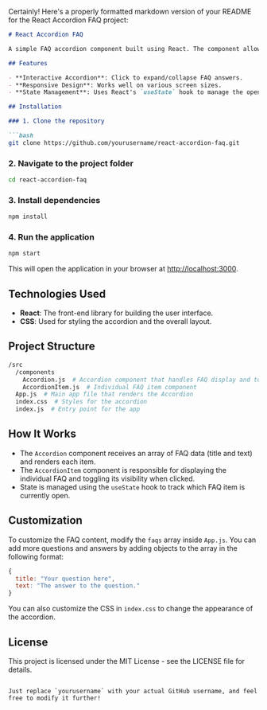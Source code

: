 Certainly! Here's a properly formatted markdown version of your README for the React Accordion FAQ project:

```markdown
# React Accordion FAQ

A simple FAQ accordion component built using React. The component allows users to click on different FAQ items to expand or collapse the answers.

## Features

- **Interactive Accordion**: Click to expand/collapse FAQ answers.
- **Responsive Design**: Works well on various screen sizes.
- **State Management**: Uses React's `useState` hook to manage the open/close state of each FAQ item.

## Installation

### 1. Clone the repository

```bash
git clone https://github.com/yourusername/react-accordion-faq.git
```

### 2. Navigate to the project folder

```bash
cd react-accordion-faq
```

### 3. Install dependencies

```bash
npm install
```

### 4. Run the application

```bash
npm start
```

This will open the application in your browser at [http://localhost:3000](http://localhost:3000).

## Technologies Used

- **React**: The front-end library for building the user interface.
- **CSS**: Used for styling the accordion and the overall layout.

## Project Structure

```bash
/src
  /components
    Accordion.js  # Accordion component that handles FAQ display and toggle
    AccordionItem.js  # Individual FAQ item component
  App.js  # Main app file that renders the Accordion
  index.css  # Styles for the accordion
  index.js  # Entry point for the app
```

## How It Works

- The `Accordion` component receives an array of FAQ data (title and text) and renders each item.
- The `AccordionItem` component is responsible for displaying the individual FAQ and toggling its visibility when clicked.
- State is managed using the `useState` hook to track which FAQ item is currently open.

## Customization

To customize the FAQ content, modify the `faqs` array inside `App.js`. You can add more questions and answers by adding objects to the array in the following format:

```javascript
{
  title: "Your question here",
  text: "The answer to the question."
}
```

You can also customize the CSS in `index.css` to change the appearance of the accordion.

## License

This project is licensed under the MIT License - see the LICENSE file for details.
```

Just replace `yourusername` with your actual GitHub username, and feel free to modify it further!


